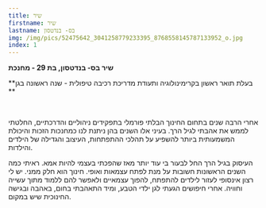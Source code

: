 ```yaml
---
title: שיר
firstname: שיר
lastname: בס- בנדטסון
img: /img/pics/52475642_3041258779233395_8768558145787133952_o.jpg
index: 1
---
```


**שיר בס- בנדטסון, בת 29 - מחנכת**

**בעלת תואר ראשון בקרימינולוגיה ותעודת מדריכת רכיבה טיפולית - שנה ראשונה בגן **

**<br/>**

אחרי הרבה שנים בתחום החינוך הבלתי פורמלי בתפקידים ניהוליים והדרכתיים, החלטתי לממש את אהבתי לגיל הרך. בעיני אלו השנים בהן ניתנת לנו כמחנכות הזכות והיכולת המשמעותית ביותר להשפיע על תהלכי ההתפתחות, העיצוב והגדילה של הילדים והילדות.

העיסוק בגיל הרך החל לבעור בי עוד יותר מאז שהפכתי בעצמי להיות אמא. ראיתי כמה השנים הראשונות חשובות על מנת לפתח עצמאות ואופי. חינוך הוא חלק ממני. יש לי רצון אינסופי לעזור לילדים להתפתח, להפוך עצמאיים ולאפשר להם ללמוד מתוך עשייה וחוויה. אחרי חיפושים הגעתי לגן ילדי הטבע, ומיד התאהבתי בחום, באהבה ובגישה החינוכית שיש במקום.
